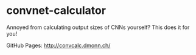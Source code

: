 # convnet-calculator
Annoyed from calculating output sizes of CNNs yourself? This does it for you!

GitHub Pages: http://convcalc.dmonn.ch/
